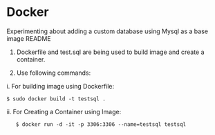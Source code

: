 # Docker
Experimenting about adding a custom database using Mysql as a base image
README

  1. Dockerfile and test.sql are being used to build image and create a container.
	
  2. Use following commands:

   i. For building image using Dockerfile:
    
  	$ sudo docker build -t testsql .

   ii. For Creating a Container using Image:
       
       $ docker run -d -it -p 3306:3306 --name=testsql testsql 
